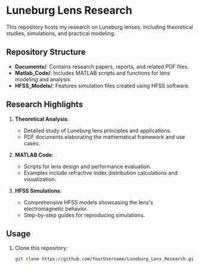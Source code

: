 # Luneburg Lens Research

This repository hosts my research on Luneburg lenses, including theoretical studies, simulations, and practical modeling.

## Repository Structure

- **Documents/**: Contains research papers, reports, and related PDF files.
- **Matlab_Code/**: Includes MATLAB scripts and functions for lens modeling and analysis.
- **HFSS_Models/**: Features simulation files created using HFSS software.

## Research Highlights

1. **Theoretical Analysis**:
   - Detailed study of Luneburg lens principles and applications.
   - PDF documents elaborating the mathematical framework and use cases.

2. **MATLAB Code**:
   - Scripts for lens design and performance evaluation.
   - Examples include refractive index distribution calculations and visualization.

3. **HFSS Simulations**:
   - Comprehensive HFSS models showcasing the lens's electromagnetic behavior.
   - Step-by-step guides for reproducing simulations.

## Usage

1. Clone this repository:
   ```bash
   git clone https://github.com/YourUsername/Luneburg_Lens_Research.git
